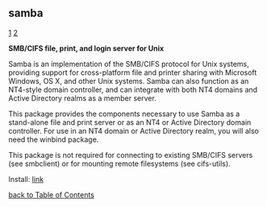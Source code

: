 ## samba

[1](https://packages.debian.org/sid/samba)
[2](https://pimylifeup.com/raspberry-pi-samba/)

**SMB/CIFS file, print, and login server for Unix**

Samba is an implementation of the SMB/CIFS protocol for Unix systems, providing support for cross-platform file and printer sharing with Microsoft Windows, OS X, and other Unix systems. Samba can also function as an NT4-style domain controller, and can integrate with both NT4 domains and Active Directory realms as a member server.

This package provides the components necessary to use Samba as a stand-alone file and print server or as an NT4 or Active Directory domain controller. For use in an NT4 domain or Active Directory realm, you will also need the winbind package.

This package is not required for connecting to existing SMB/CIFS servers (see smbclient) or for mounting remote filesystems (see cifs-utils).

Install: [link](https://pimylifeup.com/raspberry-pi-samba/)

[back to Table of Contents](https://gist.github.com/4mirul/31567683d3f5490f0161b62fbb98849f#table-of-contents)
